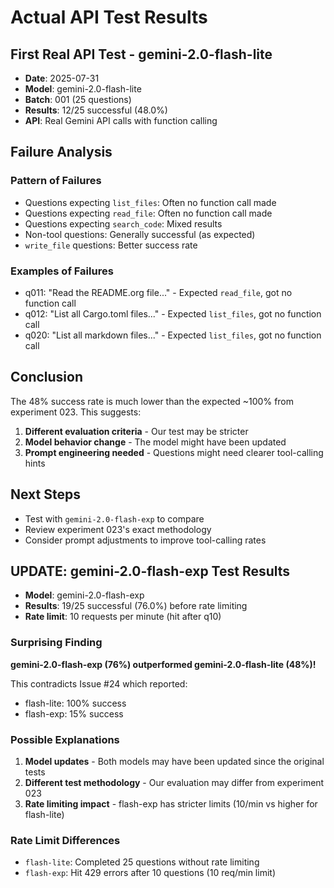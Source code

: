 # Actual API Test Results

## First Real API Test - gemini-2.0-flash-lite
- **Date**: 2025-07-31
- **Model**: gemini-2.0-flash-lite
- **Batch**: 001 (25 questions)
- **Results**: 12/25 successful (48.0%)
- **API**: Real Gemini API calls with function calling

## Failure Analysis

### Pattern of Failures
- Questions expecting `list_files`: Often no function call made
- Questions expecting `read_file`: Often no function call made  
- Questions expecting `search_code`: Mixed results
- Non-tool questions: Generally successful (as expected)
- `write_file` questions: Better success rate

### Examples of Failures
- q011: "Read the README.org file..." - Expected `read_file`, got no function call
- q012: "List all Cargo.toml files..." - Expected `list_files`, got no function call
- q020: "List all markdown files..." - Expected `list_files`, got no function call

## Conclusion
The 48% success rate is much lower than the expected ~100% from experiment 023. This suggests:

1. **Different evaluation criteria** - Our test may be stricter
2. **Model behavior change** - The model might have been updated
3. **Prompt engineering needed** - Questions might need clearer tool-calling hints

## Next Steps
- Test with `gemini-2.0-flash-exp` to compare
- Review experiment 023's exact methodology
- Consider prompt adjustments to improve tool-calling rates

## UPDATE: gemini-2.0-flash-exp Test Results
- **Model**: gemini-2.0-flash-exp
- **Results**: 19/25 successful (76.0%) before rate limiting
- **Rate limit**: 10 requests per minute (hit after q10)

### Surprising Finding
**gemini-2.0-flash-exp (76%) outperformed gemini-2.0-flash-lite (48%)!**

This contradicts Issue #24 which reported:
- flash-lite: 100% success
- flash-exp: 15% success

### Possible Explanations
1. **Model updates** - Both models may have been updated since the original tests
2. **Different test methodology** - Our evaluation may differ from experiment 023
3. **Rate limiting impact** - flash-exp has stricter limits (10/min vs higher for flash-lite)

### Rate Limit Differences
- `flash-lite`: Completed 25 questions without rate limiting
- `flash-exp`: Hit 429 errors after 10 questions (10 req/min limit)